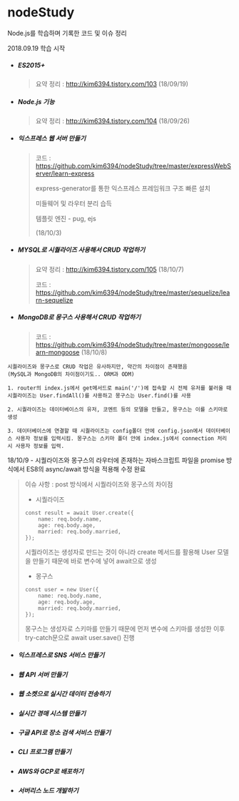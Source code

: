 # nodeStudy
Node.js를 학습하며 기록한 코드 및 이슈 정리

2018.09.19 학습 시작



- ##### ES2015+

  > 요약 정리 : http://kim6394.tistory.com/103 (18/09/19)


- ##### Node.js 기능

  > 요약 정리 : http://kim6394.tistory.com/104 (18/09/26)

- ##### 익스프레스 웹 서버 만들기

  > 코드 : https://github.com/kim6394/nodeStudy/tree/master/expressWebServer/learn-express
  >
  > express-generator를 통한 익스프레스 프레임워크 구조 빠른 설치
  >
  > 미들웨어 및 라우터 분리 습득
  >
  > 템플릿 엔진 - pug, ejs
  >
  > (18/10/3)

- ##### MYSQL로 시퀄라이즈 사용해서 CRUD 작업하기

  > 요약 정리 : http://kim6394.tistory.com/105 (18/10/7)
  >
  > 코드 : https://github.com/kim6394/nodeStudy/tree/master/sequelize/learn-sequelize
- ##### MongoDB로 몽구스 사용해서 CRUD 작업하기

  > 코드 : https://github.com/kim6394/nodeStudy/tree/master/mongoose/learn-mongoose (18/10/8)

```
시퀄라이즈와 몽구스로 CRUD 작업은 유사하지만, 약간의 차이점이 존재했음
(MySQL과 MongoDB의 차이점이기도.. ORM과 ODM)

1. router의 index.js에서 get메서드로 main('/')에 접속할 시 전체 유저를 불러올 때 시퀄라이즈는 User.findAll()를 사용하고 몽구스는 User.find()를 사용

2. 시퀄라이즈는 데이터베이스의 유저, 코멘트 등의 모델을 만들고, 몽구스는 이를 스키마로 생성

3. 데이터베이스에 연결할 때 시퀄라이즈는 config폴더 안에 config.json에서 데이터베이스 사용자 정보를 입력시킴. 몽구스는 스키마 폴더 안에 index.js에서 connection 처리 시 사용자 정보를 입력.
```



18/10/9 - 시퀄라이즈와 몽구스의 라우터에 존재하는 자바스크립트 파일을 promise 방식에서 ES8의 async/await 방식을 적용해 수정 완료

> 이슈 사항 : post 방식에서 시퀄라이즈와 몽구스의 차이점 
>
> - 시퀄라이즈
>
> ```
> const result = await User.create({
>     name: req.body.name,
>     age: req.body.age,
>     married: req.body.married,
> });
> ```
>
> 시퀄라이즈는 생성자로 만드는 것이 아니라 create 메서드를 활용해 User 모델을 만들기 때문에 바로 변수에 넣어 await으로 생성 
>
> - 몽구스
>
> ```
> const user = new User({
>     name: req.body.name,
>     age: req.body.age,
>     married: req.body.married,
> });
> ```
>
>  몽구스는 생성자로 스키마를 만들기 때문에 먼저 변수에 스키마를 생성한 이후 try-catch문으로 await user.save() 진행

 

- ##### 익스프레스로 SNS 서비스 만들기
- ##### 웹 API 서버 만들기
- ##### 웹 소켓으로 실시간 데이터 전송하기
- ##### 실시간 경매 시스템 만들기
- ##### 구글 API로 장소 검색 서비스 만들기
- ##### CLI 프로그램 만들기
- ##### AWS와 GCP로 배포하기
- ##### 서버리스 노드 개발하기



